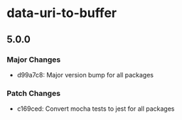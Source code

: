 # data-uri-to-buffer

## 5.0.0

### Major Changes

- d99a7c8: Major version bump for all packages

### Patch Changes

- c169ced: Convert mocha tests to jest for all packages
